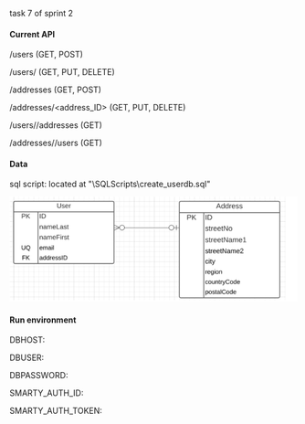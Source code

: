 task 7  of sprint 2



#### Current API

/users (GET, POST)

/users/<userID> (GET, PUT, DELETE)

/addresses (GET, POST)

/addresses/<address_ID> (GET, PUT, DELETE)

/users/<userid>/addresses (GET)

/addresses/<addressid>/users (GET)



#### Data

sql script:  located at "\SQLScripts\create_userdb.sql"

![image-20211015000256553](data.png)



#### Run environment

DBHOST: 

DBUSER: 

DBPASSWORD: 

SMARTY_AUTH_ID:

SMARTY_AUTH_TOKEN:





